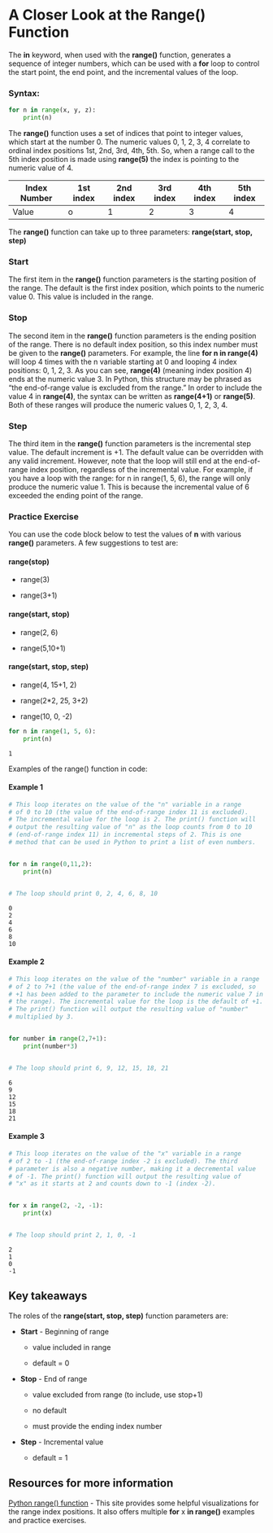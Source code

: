 # A Closer Look at the Range() Function

The **in** keyword, when used with the **range()** function, generates a sequence of integer numbers, which can be used with a **for** loop to control the start point, the end point, and the incremental values of the loop.  

### Syntax:

```python
for n in range(x, y, z):
    print(n)
```
The **range()** function uses a set of indices that point to integer values, which start at the number 0. The numeric values 0, 1, 2, 3, 4 correlate to ordinal index positions 1st, 2nd, 3rd, 4th, 5th. So, when a range call to the 5th index position is made using **range(5)** the index is pointing to the numeric value of 4.

| Index Number | 1st index | 2nd index | 3rd index | 4th index | 5th index |
| ------------ | --------- | --------- | --------- | --------- | --------- |
| Value | o | 1 | 2 | 3 | 4 |

The **range()** function can take up to three parameters: **range(start, stop, step)** 

### Start

The first item in the **range()** function parameters is the starting position of the range. The default is the first index position, which points to the numeric value 0. This value is included in the range. 

### Stop

The second item in the **range()** function parameters is the ending position of the range. There is no default index position, so this index number must be given to the **range()** parameters. For example, the line **for n in range(4)** will loop 4 times with the n variable starting at 0 and looping 4 index positions: 0, 1, 2, 3. As you can see, **range(4)** (meaning index position 4) ends at the numeric value 3. In Python, this structure may be phrased as “the end-of-range value is excluded from the range.” In order to include the value 4 in  **range(4)**, the syntax can be written as **range(4+1)** or **range(5)**. Both of these ranges will produce the numeric values 0, 1, 2, 3, 4. 

### Step
The third item in the **range()** function parameters is the incremental step value. The default increment is +1. The default value can be overridden with any valid increment. However, note that the loop will still end at the end-of-range index position, regardless of the incremental value. For example, if you have a loop with the range: for n in range(1, 5, 6), the range will only produce the numeric value 1. This is because the incremental value of 6 exceeded the ending point of the range.


### Practice Exercise

You can use the code block below to test the values of **n** with various **range()** parameters. A few suggestions to test are:

#### range(stop)

* range(3) 

* range(3+1) 

#### range(start, stop)

* range(2, 6)     

* range(5,10+1) 

#### range(start, stop, step)

* range(4, 15+1, 2)         

* range(2*2, 25, 3+2) 

* range(10, 0, -2)  

```python
for n in range(1, 5, 6):  
    print(n)
```

    1

Examples of the range() function in code:

#### Example 1

```python
# This loop iterates on the value of the "n" variable in a range
# of 0 to 10 (the value of the end-of-range index 11 is excluded).
# The incremental value for the loop is 2. The print() function will 
# output the resulting value of "n" as the loop counts from 0 to 10 
# (end-of-range index 11) in incremental steps of 2. This is one 
# method that can be used in Python to print a list of even numbers.


for n in range(0,11,2):
    print(n)


# The loop should print 0, 2, 4, 6, 8, 10
```

    0
    2
    4
    6
    8
    10

#### Example 2

```python
# This loop iterates on the value of the "number" variable in a range
# of 2 to 7+1 (the value of the end-of-range index 7 is excluded, so 
# +1 has been added to the parameter to include the numeric value 7 in 
# the range). The incremental value for the loop is the default of +1.
# The print() function will output the resulting value of "number" 
# multiplied by 3.


for number in range(2,7+1):
    print(number*3)


# The loop should print 6, 9, 12, 15, 18, 21
```

    6
    9
    12
    15
    18
    21

#### Example 3

```python
# This loop iterates on the value of the "x" variable in a range
# of 2 to -1 (the end-of-range index -2 is excluded). The third 
# parameter is also a negative number, making it a decremental value
# of -1. The print() function will output the resulting value of
# "x" as it starts at 2 and counts down to -1 (index -2).


for x in range(2, -2, -1):
    print(x)


# The loop should print 2, 1, 0, -1
```

    2
    1
    0
    -1

## Key takeaways

The roles of the **range(start, stop, step)** function parameters are:

* **Start** - Beginning of range

    * value included in range

    * default = 0

* **Stop** - End of range

    * value excluded from range (to include, use stop+1)

    * no default

    * must provide the ending index number 

* **Step** - Incremental value 

    * default = 1

## Resources for more information

[Python range() function](https://www.geeksforgeeks.org/python-range-function/) - This site provides some helpful visualizations for the range index positions. It also offers multiple **for** x **in range()** examples and practice exercises. 